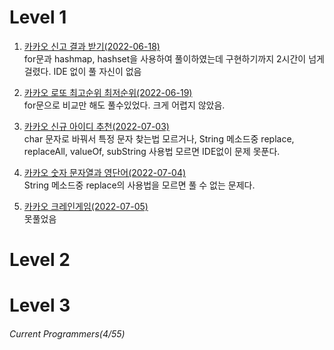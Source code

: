 # Level 1  
  
1. [카카오 신고 결과 받기(2022-06-18)](https://github.com/aIgotalk/Algorithm/blob/main/%ED%94%84%EB%A1%9C%EA%B7%B8%EB%9E%98%EB%A8%B8%EC%8A%A4/%EB%A0%88%EB%B2%A81/%EC%B9%B4%EC%B9%B4%EC%98%A4%20%EC%8B%A0%EA%B3%A0%ED%95%98%EA%B8%B0.md)  
for문과 hashmap, hashset을 사용하여 풀이하였는데 구현하기까지 2시간이 넘게 걸렸다. IDE 없이 풀 자신이 없음

2. [카카오 로또 최고순위 최저순위(2022-06-19)](https://github.com/aIgotalk/Algorithm/blob/main/%ED%94%84%EB%A1%9C%EA%B7%B8%EB%9E%98%EB%A8%B8%EC%8A%A4/%EB%A0%88%EB%B2%A81/%EC%B9%B4%EC%B9%B4%EC%98%A4%20%EB%A1%9C%EB%98%90%EC%B5%9C%EA%B3%A0%EC%88%9C%EC%9C%84%20%EC%B5%9C%EC%A0%80%EC%88%9C%EC%9C%84.md)  
for문으로 비교만 해도 풀수있었다. 크게 어렵지 않았음.

3. [카카오 신규 아이디 추천(2022-07-03)](https://github.com/JayFreemandev/Problem-Solving/blob/main/Programmers/Level1/Kakao_recommand_id.java)  
char 문자로 바꿔서 특정 문자 찾는법 모르거나, String 메소드중 replace, replaceAll, valueOf, subString 사용법 모르면 IDE없이 문제 못푼다. 

4. [카카오 숫자 문자열과 영단어(2022-07-04)](https://github.com/JayFreemandev/Problem-Solving/blob/main/Programmers/Level1/Kakao_Number_game.java)    
String 메소드중 replace의 사용법을 모르면 풀 수 없는 문제다.  

5. [카카오 크레인게임(2022-07-05)](https://github.com/JayFreemandev/Problem-Solving/blob/main/Programmers/Level1/Kakao_Number_game.java)      
못풀었음 

# Level 2
# Level 3

###### Current Programmers(4/55)  
